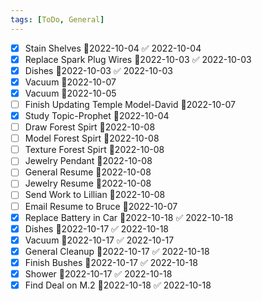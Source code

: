 ```yaml
---
tags: [ToDo, General]
---
```

- [x] Stain Shelves 📆2022-10-04 ✅ 2022-10-04
- [x] Replace Spark Plug Wires 📆2022-10-03 ✅ 2022-10-03
- [x] Dishes 📆2022-10-03 ✅ 2022-10-03
- [x] Vacuum 📆2022-10-07
- [x] Vacuum 📆2022-10-05
- [ ] Finish Updating Temple Model-David 📆2022-10-07
- [x] Study Topic-Prophet 📆2022-10-04
- [ ] Draw Forest Spirt 📆2022-10-08
- [ ] Model Forest Spirt 📆2022-10-08
- [ ] Texture Forest Spirt 📆2022-10-08
- [ ] Jewelry Pendant 📆2022-10-08
- [ ] General Resume 📆2022-10-08
- [ ] Jewelry Resume 📆2022-10-08
- [ ] Send Work to Lillian 📆2022-10-08
- [ ] Email Resume to Bruce 📆2022-10-07
- [x] Replace Battery in Car 📅2022-10-18 ✅ 2022-10-18
- [x] Dishes 📅2022-10-17 ✅ 2022-10-18
- [x] Vacuum 📅2022-10-17 ✅ 2022-10-17
- [x] General Cleanup 📅2022-10-17 ✅ 2022-10-18
- [x] Finish Bushes 📅2022-10-17 ✅ 2022-10-18
- [x] Shower 📅2022-10-17 ✅ 2022-10-18
- [x] Find Deal on M.2 📅2022-10-18 ✅ 2022-10-18
